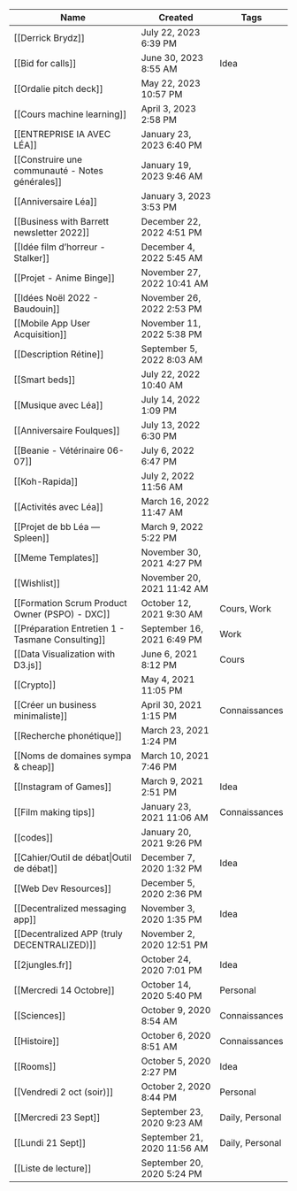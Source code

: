 |Name|Created|Tags|
|---|---|---|
|[[Derrick Brydz]]|July 22, 2023 6:39 PM||
|[[Bid for calls]]|June 30, 2023 8:55 AM|Idea|
|[[Ordalie pitch deck]]|May 22, 2023 10:57 PM||
|[[Cours machine learning]]|April 3, 2023 2:58 PM||
|[[ENTREPRISE IA AVEC LÉA]]|January 23, 2023 6:40 PM||
|[[Construire une communauté - Notes générales]]|January 19, 2023 9:46 AM||
|[[Anniversaire Léa]]|January 3, 2023 3:53 PM||
|[[Business with Barrett newsletter 2022]]|December 22, 2022 4:51 PM||
|[[Idée film d’horreur - Stalker]]|December 4, 2022 5:45 AM||
|[[Projet - Anime Binge]]|November 27, 2022 10:41 AM||
|[[Idées Noël 2022 - Baudouin]]|November 26, 2022 2:53 PM||
|[[Mobile App User Acquisition]]|November 11, 2022 5:38 PM||
|[[Description Rétine]]|September 5, 2022 8:03 AM||
|[[Smart beds]]|July 22, 2022 10:40 AM||
|[[Musique avec Léa]]|July 14, 2022 1:09 PM||
|[[Anniversaire Foulques]]|July 13, 2022 6:30 PM||
|[[Beanie - Vétérinaire 06-07]]|July 6, 2022 6:47 PM||
|[[Koh-Rapida]]|July 2, 2022 11:56 AM||
|[[Activités avec Léa]]|March 16, 2022 11:47 AM||
|[[Projet de bb Léa — Spleen]]|March 9, 2022 5:22 PM||
|[[Meme Templates]]|November 30, 2021 4:27 PM||
|[[Wishlist]]|November 20, 2021 11:42 AM||
|[[Formation Scrum Product Owner (PSPO) - DXC]]|October 12, 2021 9:30 AM|Cours, Work|
|[[Préparation Entretien 1 - Tasmane Consulting]]|September 16, 2021 6:49 PM|Work|
|[[Data Visualization with D3.js]]|June 6, 2021 8:12 PM|Cours|
|[[Crypto]]|May 4, 2021 11:05 PM||
|[[Créer un business minimaliste]]|April 30, 2021 1:15 PM|Connaissances|
|[[Recherche phonétique]]|March 23, 2021 1:24 PM||
|[[Noms de domaines sympa & cheap]]|March 10, 2021 7:46 PM||
|[[Instagram of Games]]|March 9, 2021 2:51 PM|Idea|
|[[Film making tips]]|January 23, 2021 11:06 AM|Connaissances|
|[[codes]]|January 20, 2021 9:26 PM||
|[[Cahier/Outil de débat\|Outil de débat]]|December 7, 2020 1:32 PM|Idea|
|[[Web Dev Resources]]|December 5, 2020 2:36 PM||
|[[Decentralized messaging app]]|November 3, 2020 1:35 PM|Idea|
|[[Decentralized APP (truly DECENTRALIZED)]]|November 2, 2020 12:51 PM||
|[[2jungles.fr]]|October 24, 2020 7:01 PM|Idea|
|[[Mercredi 14 Octobre]]|October 14, 2020 5:40 PM|Personal|
|[[Sciences]]|October 9, 2020 8:54 AM|Connaissances|
|[[Histoire]]|October 6, 2020 8:51 AM|Connaissances|
|[[Rooms]]|October 5, 2020 2:27 PM|Idea|
|[[Vendredi 2 oct (soir)]]|October 2, 2020 8:44 PM|Personal|
|[[Mercredi 23 Sept]]|September 23, 2020 9:23 AM|Daily, Personal|
|[[Lundi 21 Sept]]|September 21, 2020 11:56 AM|Daily, Personal|
|[[Liste de lecture]]|September 20, 2020 5:24 PM||